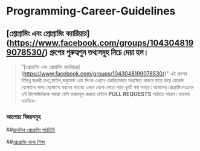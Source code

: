 # Programming-Career-Guidelines
## [প্রোগ্রামিং এবং প্রোগ্রামিং ক্যারিয়ার] (https://www.facebook.com/groups/1043048199078530/) গ্রুপের গুরুত্বপুন তথ্যসমুহ নিচে দেয়া হল।

> "[প্রোগ্রামিং এবং প্রোগ্রামিং ক্যারিয়ার] (https://www.facebook.com/groups/1043048199078530/)" এই গ্রুপের বিভিন্ন জরুরী তথ্য,ফাইল,ডকুমেন্ট এবং লিংক এখানে একত্রিতভাবে সংরক্ষিত থাকবে যাতে করে যেকেউ যেকোনো সময় যেকোনো ধরনের সাহায্য এখান থেকে পেতে পারে খুবই কম সময়ে।আমাদের প্রোগ্রামিংসংক্রান্ত এই রিপোজিটরকে আরো বেশি তথ্যবহুল করতে চাইলে **PULL REQUESTS** পাঠাতে পারেন।ধন্যবাদ সবাইকে।

### **আলোচ্য বিষয়সমুহ**

##[প্রাথমিক প্রোগ্রামিং পরিচিতি](https://github.com/Gkemon/Programming-Career-Guidelines/blob/master/%E0%A6%AA%E0%A7%8D%E0%A6%B0%E0%A7%8B%E0%A6%97%E0%A7%8D%E0%A6%B0%E0%A6%BE%E0%A6%AE%E0%A6%BF%E0%A6%82%20%E0%A6%A6%E0%A7%81%E0%A6%A8%E0%A6%BF%E0%A7%9F%E0%A6%BE%E0%A6%A4%E0%A7%87%20%E0%A6%A8%E0%A6%A4%E0%A7%81%E0%A6%A8%20%E0%A6%86%E0%A6%AA%E0%A6%A8%E0%A6%BF%3F.md)

##[প্রোগ্রামিং ভাষা শিক্ষা](https://github.com/Gkemon/Programming-Career-Guidelines/blob/master/%E0%A6%AA%E0%A7%8D%E0%A6%B0%E0%A7%8B%E0%A6%97%E0%A7%8D%E0%A6%B0%E0%A6%BE%E0%A6%AE%E0%A6%BF%E0%A6%82%20%E0%A6%AD%E0%A6%BE%E0%A6%B7%E0%A6%BE%20%E0%A6%B6%E0%A6%BF%E0%A6%95%E0%A7%8D%E0%A6%B7%E0%A6%BE%E0%A5%A4.md)




